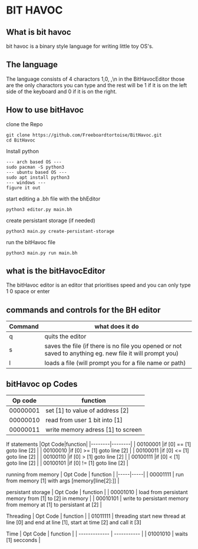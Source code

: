 # BIT HAVOC

## What is bit havoc

bit havoc is a binary style language for writing little toy OS's.

## The language

The language consists of 4 charactors
1,0, ,\n
in the BitHavocEditor those are the only charactors you can type and the rest will be 1 if it is on the left side of the keyboard and 0 if it is on the right.

## How to use bitHavoc

clone the Repo

```
git clone https://github.com/Freeboardtortoise/BitHavoc.git
cd BitHavoc
```

Install python

```
--- arch based OS ---
sudo pacman -S python3
--- ubuntu based OS ---
sudo apt install python3
--- windows ---
figure it out
```

start editing a .bh file with the bhEditor

```
python3 editor.py main.bh
```

create persistant storage (if needed)

```
python3 main.py create-persistant-storage
```

run the bitHavoc file

```
python3 main.py run main.bh
```

## what is the bitHavocEditor

The bitHavoc editor is an editor that prioritises speed and you can only type 1 0 space or enter

## commands and controls for the BH editor

| Command | what does it do                                                                                          |
| ------- | -------------------------------------------------------------------------------------------------------- |
| q       | quits the editor                                                                                         |
| s       | saves the file (if there is no file you opened or not saved to anything eg. new file it will prompt you) |
| l       | loads a file (will prompt you for a file name or path)                                                   |

## bitHavoc op Codes

| Op code  | function                          |
| -------- | --------------------------------- |
| 00000001 | set [1] to value of address [2]   |
| 00000010 | read from user 1 bit into [1]     |
| 00000011 | write memory adress [1] to screen |

If statements
|Opt Code|function|
|--------|--------|
| 00100001 |if [0] == [1] goto line [2] |
| 00100010 |if [0] >= [1] goto line [2] |
| 00100011 |if [0] <= [1] goto line [2] |
| 00100110 |if [0] > [1] goto line [2] |
| 00100111 |if [0] < [1] goto line [2] |
| 00100101 |if [0] != [1] goto line [2] |

running from memory
| Opt Code | function |
|-----|-----|
| 00001111 | run from memory [1] with args [memory[line[2]:]] |

persistant storage
| Opt Code | function |
| 00001010 | load from persistant memory from [1] to [2] in memory |
| 00010101 | write to persistant memory from memory at [1] to persistant at [2] |

Threading
| Opt Code | function |
| 01011111 | threading start new thread at line [0] and end at line [1], start at time [2] and call it [3]

Time
| Opt Code | function |
| ------------- | ----------- |
| 01001010 | waits [1] secconds |
